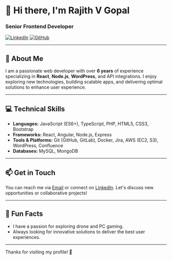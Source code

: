# 👋 Hi there, I'm Rajith V Gopal

### Senior Frontend Developer

[![LinkedIn](https://img.shields.io/badge/LinkedIn-Profile-blue?style=flat&logo=linkedin)](https://www.linkedin.com/in/rajith-venu-gopal-3aab8979/)
[![GitHub](https://img.shields.io/badge/GitHub-Profile-black?style=flat&logo=github)](https://github.com/rajith19)

---

## 🌟 About Me

I am a passionate web developer with over **6 years** of experience specializing in **React**, **Node.js**, **WordPress**, and API integrations. I enjoy exploring new technologies, building scalable apps, and delivering optimal solutions to enhance user experience.

---

## 💻 Technical Skills

- **Languages:** JavaScript (ES6+), TypeScript, PHP, HTML5, CSS3, Bootstrap
- **Frameworks:** React, Angular, Node.js, Express
- **Tools & Platforms:** Git (GitHub, GitLab), Docker, Jira, AWS (EC2, S3), WordPress, Confluence
- **Databases:** MySQL, MongoDB

---

## 📫 Get in Touch

You can reach me via [Email](mailto:rajithvgopalm@gmail.com) or connect on [LinkedIn](https://www.linkedin.com/in/rajith-venu-gopal-3aab8979/). Let's discuss new opportunities or collaborative projects!

---

## 🎉 Fun Facts

- I have a passion for exploring drone and PC gaming.
- Always looking for innovative solutions to deliver the best user experiences.

---

Thanks for visiting my profile! 🚀
